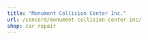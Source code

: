 ```yaml
---
title: "Monument Collision Center Inc."
url: /concord/monument-collision-center-inc/
shop: car repair
---
```

